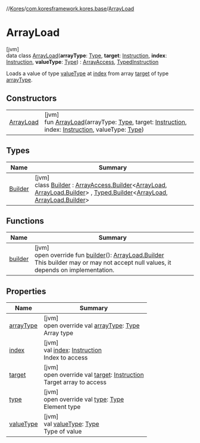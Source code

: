 //[Kores](../../../index.md)/[com.koresframework.kores.base](../index.md)/[ArrayLoad](index.md)

# ArrayLoad

[jvm]\
data class [ArrayLoad](index.md)(**arrayType**: [Type](https://docs.oracle.com/javase/8/docs/api/java/lang/reflect/Type.html), **target**: [Instruction](../../com.koresframework.kores/-instruction/index.md), **index**: [Instruction](../../com.koresframework.kores/-instruction/index.md), **valueType**: [Type](https://docs.oracle.com/javase/8/docs/api/java/lang/reflect/Type.html)) : [ArrayAccess](../-array-access/index.md), [TypedInstruction](../-typed-instruction/index.md)

Loads a value of type [valueType](value-type.md) at [index](--index--.md) from array [target](target.md) of type [arrayType](array-type.md).

## Constructors

| | |
|---|---|
| [ArrayLoad](-array-load.md) | [jvm]<br>fun [ArrayLoad](-array-load.md)(arrayType: [Type](https://docs.oracle.com/javase/8/docs/api/java/lang/reflect/Type.html), target: [Instruction](../../com.koresframework.kores/-instruction/index.md), index: [Instruction](../../com.koresframework.kores/-instruction/index.md), valueType: [Type](https://docs.oracle.com/javase/8/docs/api/java/lang/reflect/Type.html)) |

## Types

| Name | Summary |
|---|---|
| [Builder](-builder/index.md) | [jvm]<br>class [Builder](-builder/index.md) : [ArrayAccess.Builder](../-array-access/-builder/index.md)<[ArrayLoad](index.md), [ArrayLoad.Builder](-builder/index.md)> , [Typed.Builder](../-typed/-builder/index.md)<[ArrayLoad](index.md), [ArrayLoad.Builder](-builder/index.md)> |

## Functions

| Name | Summary |
|---|---|
| [builder](builder.md) | [jvm]<br>open override fun [builder](builder.md)(): [ArrayLoad.Builder](-builder/index.md)<br>This builder may or may not accept null values, it depends on implementation. |

## Properties

| Name | Summary |
|---|---|
| [arrayType](array-type.md) | [jvm]<br>open override val [arrayType](array-type.md): [Type](https://docs.oracle.com/javase/8/docs/api/java/lang/reflect/Type.html)<br>Array type |
| [index](--index--.md) | [jvm]<br>val [index](--index--.md): [Instruction](../../com.koresframework.kores/-instruction/index.md)<br>Index to access |
| [target](target.md) | [jvm]<br>open override val [target](target.md): [Instruction](../../com.koresframework.kores/-instruction/index.md)<br>Target array to access |
| [type](type.md) | [jvm]<br>open override val [type](type.md): [Type](https://docs.oracle.com/javase/8/docs/api/java/lang/reflect/Type.html)<br>Element type |
| [valueType](value-type.md) | [jvm]<br>val [valueType](value-type.md): [Type](https://docs.oracle.com/javase/8/docs/api/java/lang/reflect/Type.html)<br>Type of value |
